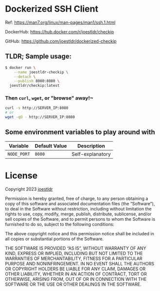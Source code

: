 # Dockerized SSH Client

Ref: https://man7.org/linux/man-pages/man1/ssh.1.html

DockerHub: https://hub.docker.com/r/joestldr/checkip

GitHub: https://github.com/joestldr/dockerized-checkip

## TLDR; Sample usage:

```bash
$ docker run \
    --name joestldr-checkip \
    --detach \
    --publish 8080:8080 \
  joestldr/checkip:latest
```

### Then `curl`, `wget`, or "browse" away!~

```bash
curl -s http://SERVER_IP:8080
# or
wget -qO - http://SERVER_IP:8080
```

## Some environment variables to play around with

| Variable | Default Value | Description |
| -------- | ------------- | ----------- |
| `NODE_PORT` | `8080` | Self-explanatory |

# License

Copyright 2023 [joestldr](https://joestldr.com)

Permission is hereby granted, free of charge, to any person obtaining a copy of this software and associated documentation files (the “Software”), to deal in the Software without restriction, including without limitation the rights to use, copy, modify, merge, publish, distribute, sublicense, and/or sell copies of the Software, and to permit persons to whom the Software is furnished to do so, subject to the following conditions:

The above copyright notice and this permission notice shall be included in all copies or substantial portions of the Software.

THE SOFTWARE IS PROVIDED “AS IS”, WITHOUT WARRANTY OF ANY KIND, EXPRESS OR IMPLIED, INCLUDING BUT NOT LIMITED TO THE WARRANTIES OF MERCHANTABILITY, FITNESS FOR A PARTICULAR PURPOSE AND NONINFRINGEMENT. IN NO EVENT SHALL THE AUTHORS OR COPYRIGHT HOLDERS BE LIABLE FOR ANY CLAIM, DAMAGES OR OTHER LIABILITY, WHETHER IN AN ACTION OF CONTRACT, TORT OR OTHERWISE, ARISING FROM, OUT OF OR IN CONNECTION WITH THE SOFTWARE OR THE USE OR OTHER DEALINGS IN THE SOFTWARE.
